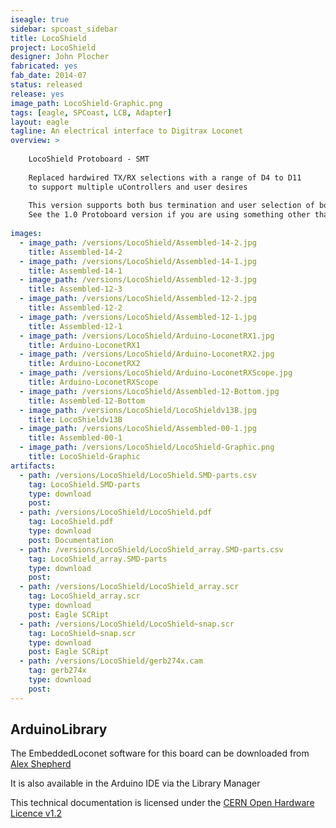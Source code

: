 ```yaml
---
iseagle: true
sidebar: spcoast_sidebar
title: LocoShield
project: LocoShield
designer: John Plocher
fabricated: yes
fab_date: 2014-07
status: released
release: yes
image_path: LocoShield-Graphic.png
tags: [eagle, SPCoast, LCB, Adapter]
layout: eagle
tagline: An electrical interface to Digitrax Loconet
overview: >
    
    LocoShield Protoboard - SMT
    
    Replaced hardwired TX/RX selections with a range of D4 to D11
    to support multiple uControllers and user desires
    
    This version supports both bus termination and user selection of both TX and RX, allowing it to work on both Uno and Leo based Arduinos.
    See the 1.0 Protoboard version if you are using something other than these...
    
images:
  - image_path: /versions/LocoShield/Assembled-14-2.jpg
    title: Assembled-14-2
  - image_path: /versions/LocoShield/Assembled-14-1.jpg
    title: Assembled-14-1
  - image_path: /versions/LocoShield/Assembled-12-3.jpg
    title: Assembled-12-3
  - image_path: /versions/LocoShield/Assembled-12-2.jpg
    title: Assembled-12-2
  - image_path: /versions/LocoShield/Assembled-12-1.jpg
    title: Assembled-12-1
  - image_path: /versions/LocoShield/Arduino-LoconetRX1.jpg
    title: Arduino-LoconetRX1
  - image_path: /versions/LocoShield/Arduino-LoconetRX2.jpg
    title: Arduino-LoconetRX2
  - image_path: /versions/LocoShield/Arduino-LoconetRXScope.jpg
    title: Arduino-LoconetRXScope
  - image_path: /versions/LocoShield/Assembled-12-Bottom.jpg
    title: Assembled-12-Bottom
  - image_path: /versions/LocoShield/LocoShieldv13B.jpg
    title: LocoShieldv13B
  - image_path: /versions/LocoShield/Assembled-00-1.jpg
    title: Assembled-00-1
  - image_path: /versions/LocoShield/LocoShield-Graphic.png
    title: LocoShield-Graphic
artifacts:
  - path: /versions/LocoShield/LocoShield.SMD-parts.csv
    tag: LocoShield.SMD-parts
    type: download
    post: 
  - path: /versions/LocoShield/LocoShield.pdf
    tag: LocoShield.pdf
    type: download
    post: Documentation
  - path: /versions/LocoShield/LocoShield_array.SMD-parts.csv
    tag: LocoShield_array.SMD-parts
    type: download
    post: 
  - path: /versions/LocoShield/LocoShield_array.scr
    tag: LocoShield_array.scr
    type: download
    post: Eagle SCRipt
  - path: /versions/LocoShield/LocoShield~snap.scr
    tag: LocoShield~snap.scr
    type: download
    post: Eagle SCRipt
  - path: /versions/LocoShield/gerb274x.cam
    tag: gerb274x
    type: download
    post: 
---
```


## ArduinoLibrary


The EmbeddedLoconet software for this board can be downloaded from [Alex Shepherd](https://github.com/mrrwa/LocoNet)

It is also available in the Arduino IDE via the Library Manager



This technical documentation is licensed under the [CERN Open Hardware Licence v1.2](http://www.ohwr.org/attachments/2388/cern_ohl_v_1_2.txt)
